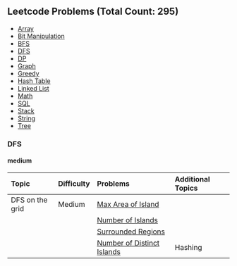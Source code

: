 ## Leetcode Problems (Total Count: 295)

- [Array](#array)
- [Bit Manipulation](#bit)
- [BFS](#bfs)
- [DFS](#dfs)
- [DP](#dp)
- [Graph](#graph)
- [Greedy](#greedy)
- [Hash Table](#hash)
- [Linked List](#ll)
- [Math](#math)
- [SQL](#sql)
- [Stack](#stack)
- [String](#string)
- [Tree](#tree)

### DFS
#### medium
| Topic | Difficulty | Problems | Additional Topics | 
| :--------  | :----------------  | :---------------- | :------ |
| DFS on the grid | Medium | [Max Area of Island](Medium/DFS/MaxAreaOfIsland.java) | | 
| | | [Number of Islands](Medium/DFS/NumberofIslands.java) | |
| | | [Surrounded Regions](Medium/DFS/SurroundedRegions.java) | |
| | | [Number of Distinct Islands](Medium/DFS/NumberOfDistinctIslands.java) | Hashing |
